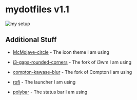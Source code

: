 # mydotfiles v1.1

![my setup](https://github.com/turing753/mydotfiles/master/preview1234.png)

## Additional Stuff
* [McMojave-circle] - The icon theme I am using
* [i3-gaps-rounded-corners] - The fork of i3wm I am using
* [compton-kawase-blur] - The fork of Compton I am using
* [rofi] - The launcher I am using
* [polybar] - The status bar I am using

   [McMojave-circle]: <https://www.gnome-look.org/p/1305429/>
   [i3-gaps-rounded-corners]: <https://github.com/resloved/i3>
   [compton-kawase-blur]: <https://github.com/GabrielTenma/compton-kawase-blur>
   [rofi]: <https://github.com/davatorium/rofi>
   [polybar]: <https://polybar.github.io/>
   
